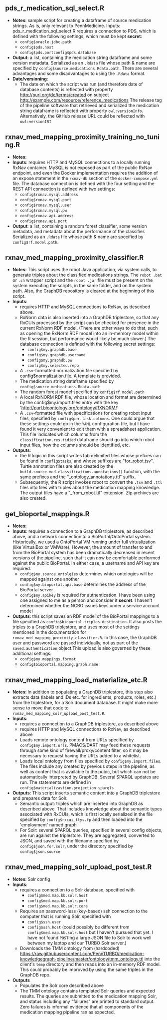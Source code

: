 ## pds_r_medication_sql_select.R

- **Notes**: sample script for creating a dataframe of source medication strings. As is, only relevant to PennMedicine. 
  Inputs: pds_r_medication_sql_select.R requires a connection to PDS, which is defined with the following settings, which must be kept **secret**: 
  - `config$oracle.jdbc.path`
  - `config$pds.host`
  - `config$pds.portconfig$pds.database`
- **Output**: a list, containing the medication string dataframe and some version metadata. Serialized as an `.Rdata` file whose path & name are specified by `config$source.medications.Rdata.path`. There are several advantages and some disadvantages to using the `.Rdata` format.
- **Date/versioning**:
  - The date on which the script was run (and therefore date of database contents) is reflected with property <http://purl.org/dc/terms/created> on subject http://example.com/resource/reference_medications
    The release tag of the pipeline software that retrieved and serialized the medication string dataframe is reflected with property `owl:versionInfo`. Alternatively, the GitHub release URL could be reflected with `owl:versionIRI`

## rxnav_med_mapping_proximity_training_no_tuning.R

- **Notes**: 
- **Inputs**: requires HTTP and MySQL connections to a locally running RxNav container. MySQL is not exposed as part of the public RxNav endpoint, and even the Docker implementation requires the addition of an expose statement in the `rxnav-db` section of the `docker-compose.yml` file. The database connection is defined with the four setting and the REST API connection is defined with two settings: 
  - `config$rxnav.mysql.address`
  - `config$rxnav.mysql.port`
  - `config$rxnav.mysql.user`
  - `config$rxnav.mysql.pw`
  - `config$rxnav.api.address`
  - `config$rxnav.api.port`
- **Output**: a list, containing a random forest classifier, some version metadata, and metadata about the performance of the classifier. Serialized as an `.Rdata` file whose path & name are specified by `config$rf.model.path`.

## rxnav_med_mapping_proximity_classifier.R

- **Notes**: This script uses the robot Java application, via system calls, to generate triples about the classified medications strings. The `robot .bat` or `.sh` wrapper script and the `robot .jar` file must be present on the system executing the scripts, in the same folder, and on the system path. Also, the GraphDB repository is cleared at the beginning of this script.
- **Inputs**: 
  - requires HTTP and MySQL connections to RxNav, as described above. 
  - RxNorm data is also inserted into a GraphDB triplestore, so that any RxCUIs processed by the script can be checked for presence in the current RxNorm RDF model. (There are other ways to do that, such as opening the RxNorm RDF model into an in-memory model within the R session, but performance would likely be much slower.)   The database connection is defined with the following secret settings: 
    - `config$my.graphdb.base`
    - `config$my.graphdb.username`
    - `config$my.graphdb.pw`
    - `config$my.selected.repo`
  - A `.csv`-formatted normalization file specified by config$normalization.file. A template is provided.
  - The medication string dataframe specified by `config$source.medications.Rdata.path`
  - The random forest model specified by `config$rf.model.path`
  - A local RxNORM RDF file, whose location and format are determined by the config$my.import.files entry with the key 'http://purl.bioontology.org/ontology/RXNORM/'
  - A `.csv`-formatted file with specifications for creating robot input files, specified by `config$per.task.columns`. One could argue that these settings could go in the `YAML` configuration file, but I have found it very convenient to edit them with a spreadsheet application. This file indicates which columns from the `classification.res.tidied` dataframe should go into which robot input files, how the columns should be identified, etc.
- **Outputs**: 
  - the R logic in this script writes tab delimited files whose prefixes can be found in `config$tasks`, and whose suffixes are "for_robot.tsv". Turtle annotation files are also created by the `build.source.med.classifications.annotations()` function, with the same prefixes and the "_ontology_annotations.ttl" suffix.
  - Subsequently, the R script invokes robot to convert the `.tsv` and `.ttl` files into files with triples about the medication mapping knowledge. The output files have a "_from_robot.ttl" extension. Zip archives are also created.

## get_bioportal_mappings.R

- **Notes**: 
- **Inputs**: requires a connection to a GraphDB triplestore, as described above, and a network connection to a BioPortal/OntoPortal system. Historically, we used a OntoPortal VM running under full virtualization (like VirtualBox or VMWare). However, the amount of transfer to and from the BioPortal system has been dramatically decreased in recent versions of the pipeline, such that it can now be comfortable performed against the public BioPortal. In either case, a username and API key are required.
  - `config$my.source.ontolgies` determines which ontologies will be mapped against one another
  - `config$my.bioportal.api.base` determines the address of the BioPortal server
  - `config$my.apikey` is required for authentication. I have been using one assigned to me as a person and consider it **secret**. I haven't determined whether the NCBO issues keys under a service account model
- **Outputs**: this script saves an RDF model of the BioPortal mappings to a file specified as `config$bioportal.triples.destination`. It also posts the triples to a GraphDB triplestore, and uses most of the settings mentioned in the documentation for `rxnav_med_mapping_proximity_classifier.R`. In this case, the GraphDB user and password are passed individually, not as part of the `saved.authentication` object.This upload is also governed by these additional settings:
  - `config$my.mappings.format`
  - `config$bioportal.mapping.graph.name`

## rxnav_med_mapping_load_materialize_etc.R

- **Notes**: In addition to populating a GraphDB triplestore, this step also extracts data (labels and IDs etc. for ingredients, products, roles, etc.) from the triplestore, for a Solr document database. It might make more sense to move that code to `rxnav_med_mapping_solr_upload_post_test.R`.
- **Inputs**: 
  - requires a connection to a GraphDB triplestore, as described above
  - requires HTTP and MySQL connections to RxNav, as described above 
  - Loads remote ontology content from URLs specified by `config$my.import.urls`. PMACS/DART may feed these requests through some kind of firewall/proxy/content filter, so it may be necessary to request having the URLs added to a whitelist.
  - Loads local ontology from files specified by `config$my.import.files`. The files include any created by previous steps in the pipeline, as well as content that is available to the pubic, but which can not be automatically interpreted by GraphDB.
    Several SPARQL updates are run. The statements are defined in `config$materializastion.projection.sparqls`
- **Outputs**: This script inserts semantic content into a GraphDB triplestore and prepares data for Solr.
  - Semantic output: triples which are inserted into GraphDB as described above. That includes knowledge about the semantic types associated with RxCUIs, which is first locally serialized in the file specified by `config$rxcui_ttys.fp` and then loaded into the 'employment' named graph
  - For Solr: several SPARQL queries, specified in several config objects, are run against the triplestore. They are aggregated, converted to JSON, and saved with the filename specified by `config$json.for.solr`, under the directory specified by `config$json.source`

## rxnav_med_mapping_solr_upload_post_test.R

- **Notes**: Solr config
- **Inputs**: 
  - requires a connection to a Solr database, specified with
    - `config$med.map.kb.solr.host`
    - `config$med.map.kb.solr.port`
    - `config$med.map.kb.solr.core`
  - Requires an password-less (key-based) ssh connection to the computer that is running Solr, specified with
    - `config$ssh.user`
    - `config$ssh.host` (could possibly be different from `config$med.map.kb.solr.host` but I haven't pursued that yet. I have not found `POST`ing a large JSON file to Solr to work well between my laptop and our TURBO Solr server.)
  - Downloads the TMM ontology from (hardcoded) https://raw.githubusercontent.com/PennTURBO/medication-knowledgegraph-pipeline/master/ontology/tmm_ontology.ttl into the client's `temp` directory and then reads into an in-memory RDF model. This could probably be improved by using the same triples in the GraphDB repo. 
- **Outputs**
  - Populates the Solr core described above
  - The TMM ontology contains templated Solr queries and expected results. The queries are submitted to the medication mapping Solr, and status including any "failures" are printed to standard output. Zero failures is informal evidence that all components of the medication mapping pipeline ran as expected. 
